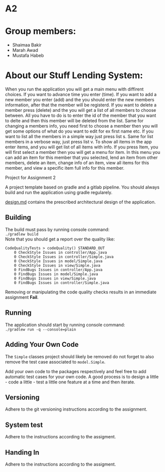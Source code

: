 # A2

# Group members:
* Shaimaa Bakir
* Marah Awad
* Mustafa Habeb

# About our Stuff Lending System:
When you run the application you will get a main menu with diffirent choices. If you want to advance time you enter (time). If you want to add a new member you enter (add) and the you should enter the new members information, after that the member will be registerd. If you want to delete a member press (delete) and the you will get a list of all members to choose between. All you have to do is to enter the id of the member that you want to delte and then this member will be deleted from the list. Same for changing a members info, you need first to choose a member then you will get some options of what do you want to edit for ex first name etc. If you want to list all the members in a simple way just press list s. Same for list members in a verbose way, just press list v. To show all items in the app enter items, and you will get list of all items with info. If you press Item, you will first select a member then you will get a menu for item. In this menu you can add an item for this member that you selected, lend an item from other members, delete an item, change info of an item, view all items for this member, and view a specific item full info for this member.




Project for Assignment 2

A project template based on gradle and a gitlab pipeline. You should always build and run the application using gradle regularely.

[design.md](design.md) contains the prescribed architectural design of the application.

## Building
The build must pass by running console command:  
`./gradlew build`  
Note that you should get a report over the quality like:
```
CodeQualityTests > codeQuality() STANDARD_OUT
    0 CheckStyle Issues in controller/App.java
    0 CheckStyle Issues in controller/Simple.java
    0 CheckStyle Issues in model/Simple.java
    0 CheckStyle Issues in view/Simple.java
    0 FindBugs Issues in controller/App.java
    0 FindBugs Issues in model/Simple.java
    0 FindBugs Issues in view/Simple.java
    0 FindBugs Issues in controller/Simple.java
```

Removing or manipulating the code quality checks results in an immediate assignment **Fail**. 

## Running
The application should start by running console command:  
`./gradlew run -q --console=plain`

## Adding Your Own Code
The `Simple` classes project should likely be removed do not forget to also remove the test case associated to `model.Simple`.  

Add your own code to the packages respectively and feel free to add automatic test cases for your own code. A good process is to design a little - code a little - test a little one feature at a time and then iterate.

## Versioning

Adhere to the git versioning instructions according to the assignment.

## System test
Adhere to the instructions according to the assigment.

## Handing In
Adhere to the instructions according to the assigment.